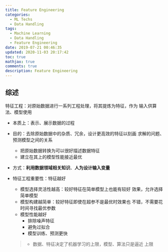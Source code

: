 ```yaml
---
title: Feature Engineering
categories:
  - ML Techs
  - Data Handling
tags:
  - Machine Learning
  - Data Handling
  - Feature Engineering
date: 2019-07-21 00:46:35
updated: 2020-11-03 20:17:42
toc: true
mathjax: true
comments: true
description: Feature Engineering
---
```


##	综述

特征工程：对原始数据进行一系列工程处理，将其提炼为特征，作为
输入供算法、模型使用

-	本质上：表示、展示数据的过程

-	目的：去除原始数据中的杂质、冗余，设计更高效的特征以刻画
	求解的问题、预测模型之间的关系
	-	把原始数据转换为可以很好描述数据特征
	-	建立在其上的模型性能接近最优

-	方式：**利用数据领域相关知识**、**人为设计输入变量**

-	特征工程重要性：特征越好

	-	模型选择灵活性越高：较好特征在简单模型上也能有较好
		效果，允许选择简单模型
	-	模型构建越简单：较好特征即使在超参不是最优时效果也
		不错，不需要花时间寻找最优参数
	-	模型性能越好
		-	排除噪声特征
		-	避免过拟合
		-	模型训练、预测更快

	> - 数据、特征决定了机器学习的上限，模型、算法只是逼近
		上限

